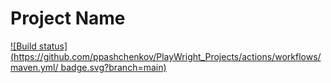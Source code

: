 # Project Name

[![Build status](https://github.com/ppashchenkov/PlayWright_Projects/actions/workflows/maven.yml/
badge.svg?branch=main)](https://github.com/ppashchenkov/PlayWright_Projects/actions/workflows/maven.yml)